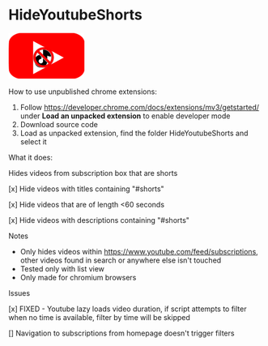 # HideYoutubeShorts
<img src="https://github.com/KenLHua/HideYoutubeShorts/blob/master/images/logo.png" width=150 height=90>


How to use unpublished chrome extensions:
1. Follow https://developer.chrome.com/docs/extensions/mv3/getstarted/ under **Load an unpacked extension** to enable developer mode
2. Download source code
3. Load as unpacked extension, find the folder HideYoutubeShorts and select it


What it does:

Hides videos from subscription box that are shorts


[x] Hide videos with titles containing "#shorts"

[x] Hide videos that are of length <60 seconds

[x] Hide videos with descriptions containing "#shorts"


Notes 
* Only hides videos within https://www.youtube.com/feed/subscriptions, other videos found in search or anywhere else isn't touched
* Tested only with list view
* Only made for chromium browsers

Issues

[x] FIXED - Youtube lazy loads video duration, if script attempts to filter when no time is available, filter by time will be skipped

[] Navigation to subscriptions from homepage doesn't trigger filters
